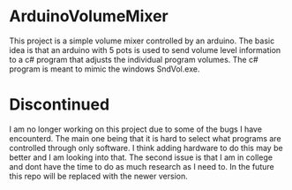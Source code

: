 # ArduinoVolumeMixer
This project is a simple volume mixer controlled by an arduino. The basic idea is that an arduino with 5 pots is used to send volume level information to a c# program that adjusts the individual program volumes. The c# program is meant to mimic the windows SndVol.exe.

# Discontinued
I am no longer working on this project due to some of the bugs I have encounterd. The main one being that it is hard to select what programs are controlled through only software. I think adding hardware to do this may be better and I am looking into that. The second issue is that I am in college and dont have the time to do as much research as I need to. In the future this repo will be replaced with the newer version.
